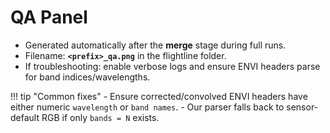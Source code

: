# QA Panel

- Generated automatically after the **merge** stage during full runs.
- Filename: **`<prefix>_qa.png`** in the flightline folder.
- If troubleshooting: enable verbose logs and ensure ENVI headers parse for band indices/wavelengths.

!!! tip "Common fixes"
    - Ensure corrected/convolved ENVI headers have either numeric `wavelength` or `band names`.
    - Our parser falls back to sensor-default RGB if only `bands = N` exists.
